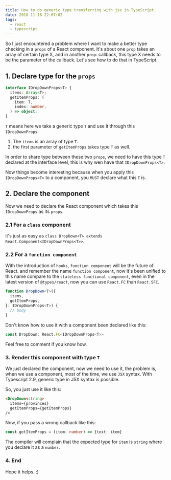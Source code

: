 ```yaml
---
title: How to do generic type transferring with jsx in TypeScript
date: 2018-11-18 22:07:02
tags:
  - react
  - typescript
---
```


So I just encountered a problem where I want to make a better type checking in a `props` of a React component. It's about one `prop` takes an array of certain type X, and in another `prop`: callback, this type X needs to be the parameter of the callback. Let's see how to do that in TypeScript.

<!--more-->

## 1. Declare type for the `props`

```typescript
interface IDropDownProps<T> {
  items: Array<T>;
  getItemProps: (
    item: T,
    index: number,
  ) => object;
}
```

`T` means here we take a generic type `T` and use it through this `IDropDownProps`:

1. The `items` is an array of type `T`.
2. the first parameter of `getItemProps` takes type `T` as well.

In order to share type between these two `props`, we need to have this type `T` declared at the interface level, this is why wen have that `IDropDownProps<T>`.

Now things become interesting because when you apply this `IDropDownProps<T>` to a component, you `MUST` declare what this `T` is.

## 2. Declare the component

Now we need to declare the React component which takes this `IDropDownProps` as its `props`.

### 2.1 For a `class` component

it's just as easy as `class DropDown<T> extends React.Component<IDropDownProps<T>>`.

### 2.2 For a `function component`

With the introduction of `hooks`, `function component` will be the future of React. and remember the name `function component`, now it's been unified to this name compare to the `stateless functional component`, even in the latest version of `@types/react`, now you can use `React.FC` than `React.SFC`.

```typescript
function DropDown<T>({
  items,
  getItemProps,
}: IDropDownProps<T>) {
  // body
}
```

Don't know how to use it with a component been declared like this:

```typescript
const DropDown: React.FC<IDropDownProps<T>>
```

Feel free to comment if you know how.

### 3. Render this component with type `T`

We just declared the component, now we need to use it, the problem is, when we use a component, most of the time, we use `JSX` syntax. With Typescript 2.9, generic type in JSX syntax is possible.

So, you just use it like this:

```html
<DropDown<string>
  items={provinces}
  getItemProps={getItemProps}
/>
```

Now, if you pass a wrong callback like this:

```typescript
const getItemProps = (item: number) => {text: item}
```

The compiler will complain that the expected type for `item` is `string` where you declare it as a `number`.

### 4. End
Hope it helps. :)
